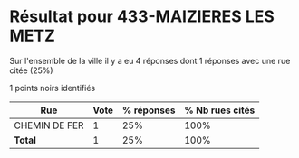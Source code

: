# Résultat pour 433-MAIZIERES LES METZ

Sur l'ensemble de la ville il y a eu 4 réponses dont 1 réponses avec une rue citée (25%)

1 points noirs identifiés

| Rue | Vote | % réponses | % Nb rues cités|
|-----|------|------------|----------------|
| CHEMIN DE FER | 1 | 25% | 100%|
| **Total** | 1 | 25% | 100%|
